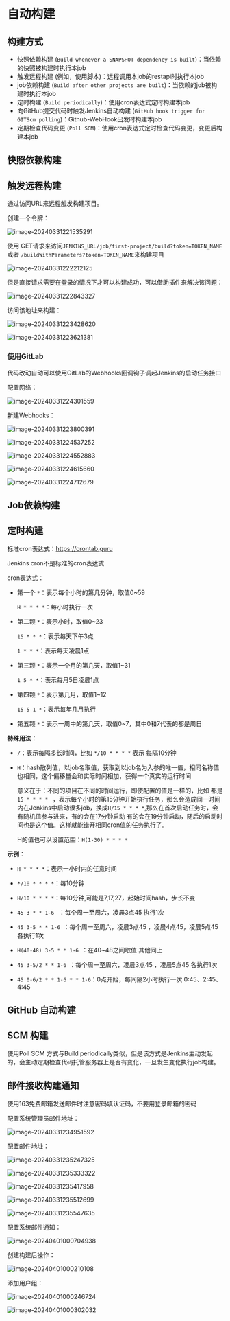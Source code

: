 # 自动构建

## 构建方式

- 快照依赖构建 (`Build whenever a SNAPSHOT dependency is built`)：当依赖的快照被构建时执行本job
- 触发远程构建 (例如，使用脚本)：远程调用本job的restapi时执行本job
- job依赖构建 (`Build after other projects are built`)：当依赖的job被构建时执行本job
- 定时构建 (`Build periodically`)：使用cron表达式定时构建本job
- 向GitHub提交代码时触发Jenkins自动构建 (`GitHub hook trigger for GITScm polling`)：Github-WebHook出发时构建本job
- 定期检查代码变更 (`Poll SCM`)：使用cron表达式定时检查代码变更，变更后构建本job

## 快照依赖构建

## 触发远程构建

通过访问URL来远程触发构建项目。

创建一个令牌：

![image-20240331221535291](https://cdn.jsdelivr.net/gh/letengzz/tc2/img202403312215192.png)

使用 GET请求来访问`JENKINS_URL/job/first-project/build?token=TOKEN_NAME` 或者 `/buildWithParameters?token=TOKEN_NAME`来构建项目

![image-20240331222212125](https://cdn.jsdelivr.net/gh/letengzz/tc2/img202403312222416.png)

但是直接请求需要在登录的情况下才可以构建成功，可以借助插件来解决该问题：

![image-20240331222843327](https://cdn.jsdelivr.net/gh/letengzz/tc2/img202403312228035.png)

访问该地址来构建：

![image-20240331223428620](https://cdn.jsdelivr.net/gh/letengzz/tc2/img202403312234731.png)

![image-20240331223621381](https://cdn.jsdelivr.net/gh/letengzz/tc2/img202403312236364.png)

### 使用GitLab

代码改动自动可以使用GitLab的Webhooks回调钩子调起Jenkins的启动任务接口

配置网络：

![image-20240331224301559](https://cdn.jsdelivr.net/gh/letengzz/tc2/img202403312243735.png)

新建Webhooks：

![image-20240331223800391](https://cdn.jsdelivr.net/gh/letengzz/tc2/img202403312238498.png)

![image-20240331224537252](https://cdn.jsdelivr.net/gh/letengzz/tc2/img202403312245804.png)

![image-20240331224552883](https://cdn.jsdelivr.net/gh/letengzz/tc2/img202403312245772.png)

![image-20240331224615660](https://cdn.jsdelivr.net/gh/letengzz/tc2/img202403312246417.png)

![image-20240331224712679](https://cdn.jsdelivr.net/gh/letengzz/tc2/img202403312247412.png)

## Job依赖构建

## 定时构建

标准cron表达式：https://crontab.guru

Jenkins cron不是标准的cron表达式

cron表达式：

- 第一个 `*`：表示每个小时的第几分钟，取值0~59

  `H * * * *`：每小时执行一次

- 第二颗 `*`：表示小时，取值0~23

  `15 * * *`：表示每天下午3点

  `1 * * *`：表示每天凌晨1点

- 第三颗 `*`：表示一个月的第几天，取值1~31

  `1 5 * *`：表示每月5日凌晨1点

- 第四颗 `*`：表示第几月，取值1~12

  `15 5 1 *`：表示每年几月执行

- 第五颗 `*`：表示一周中的第几天，取值0~7，其中0和7代表的都是周日

**特殊用法**：

- `/`：表示每隔多长时间，比如 `*/10 * * * *` 表示 每隔10分钟

- `H`：hash散列值，以job名取值，获取到以job名为入参的唯一值，相同名称值也相同，这个偏移量会和实际时间相加，获得一个真实的运行时间

  意义在于：不同的项目在不同的时间运行，即使配置的值是一样的，比如 都是`15 * * * * ` ，表示每个小时的第15分钟开始执行任务，那么会造成同一时间内在Jenkins中启动很多job，换成`H/15 * * * *`,那么在首次启动任务时，会有随机值参与进来，有的会在17分钟启动 有的会在19分钟启动，随后的启动时间也是这个值。这样就能错开相同cron值的任务执行了。

  H的值也可以设置范围：`H(1-30) * * * *`

**示例**：

- `H * * * *`：表示一小时内的任意时间

- `*/10 * * * *`：每10分钟

- `H/10 * * * *`：每10分钟,可能是7,17,27，起始时间hash，步长不变

- `45 3 * * 1-6 ` ：每个周一至周六，凌晨3点45 执行1次

- `45 3-5 * * 1-6 `：每个周一至周六，凌晨3点45 ，凌晨4点45，凌晨5点45 各执行1次

- `H(40-48) 3-5 * * 1-6 `：在40~48之间取值 其他同上

- `45 3-5/2 * * 1-6 `：每个周一至周六，凌晨3点45 ，凌晨5点45 各执行1次

- ` 45 0-6/2 * * 1-6 * * 1-6 `：0点开始，每间隔2小时执行一次 0:45、2:45、4:45

## GitHub 自动构建

## SCM 构建

使用Poll SCM 方式与Build periodically类似，但是该方式是Jenkins主动发起的，会主动定期检查代码托管服务器上是否有变化，一旦发生变化执行job构建。

## 邮件接收构建通知

使用163免费邮箱发送邮件时注意密码填认证码，不要用登录邮箱的密码

配置系统管理员邮件地址：

![image-20240331234951592](https://cdn.jsdelivr.net/gh/letengzz/tc2/img202403312349494.png)

配置邮件地址：

![image-20240331235247325](https://cdn.jsdelivr.net/gh/letengzz/tc2/img202403312352872.png)

![image-20240331235333322](https://cdn.jsdelivr.net/gh/letengzz/tc2/img202403312353131.png)

![image-20240331235417958](https://cdn.jsdelivr.net/gh/letengzz/tc2/img202403312354760.png)

![image-20240331235512699](https://cdn.jsdelivr.net/gh/letengzz/tc2/img202403312355983.png)

![image-20240331235547635](https://cdn.jsdelivr.net/gh/letengzz/tc2/img202403312355756.png)

配置系统邮件通知：

![image-20240401000704938](https://cdn.jsdelivr.net/gh/letengzz/tc2/img202404010007637.png)

创建构建后操作：

![image-20240401000210108](https://cdn.jsdelivr.net/gh/letengzz/tc2/img202404010002080.png)

添加用户组：

![image-20240401000246724](https://cdn.jsdelivr.net/gh/letengzz/tc2/img202404010002117.png)

![image-20240401000302032](https://cdn.jsdelivr.net/gh/letengzz/tc2/img202404010003792.png)